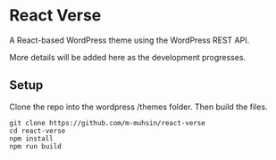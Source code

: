 # React Verse

A React-based WordPress theme using the WordPress REST API.

More details will be added here as the development progresses.

Setup
-----

Clone the repo into the wordpress /themes folder. Then build the files.

	git clone https://github.com/m-muhsin/react-verse
	cd react-verse
	npm install
	npm run build